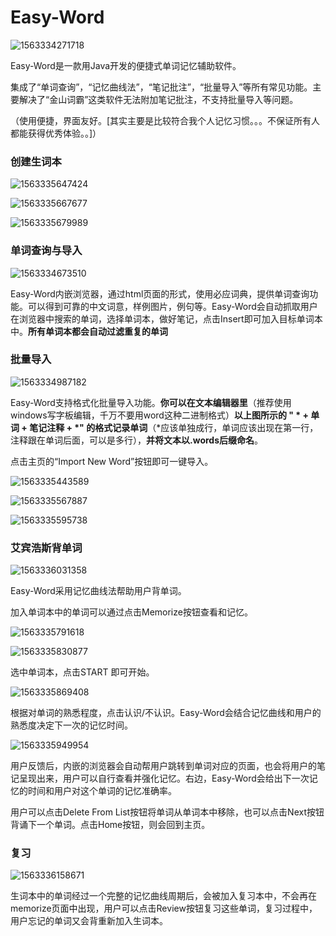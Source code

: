# Easy-Word
![1563334271718](https://raw.githubusercontent.com/Unispac/Easy-Word/master/img/0.png)

Easy-Word是一款用Java开发的便捷式单词记忆辅助软件。

集成了“单词查询”，“记忆曲线法”，“笔记批注”，“批量导入”等所有常见功能。主要解决了“金山词霸”这类软件无法附加笔记批注，不支持批量导入等问题。

（使用便捷，界面友好。[其实主要是比较符合我个人记忆习惯。。。不保证所有人都能获得优秀体验。。]）



### 创建生词本

![1563335647424](https://raw.githubusercontent.com/Unispac/Easy-Word/master/img/6.png)

![1563335667677](https://raw.githubusercontent.com/Unispac/Easy-Word/master/img/7.png)

![1563335679989](https://raw.githubusercontent.com/Unispac/Easy-Word/master/img/8.png)



### 单词查询与导入

![1563334673510](https://raw.githubusercontent.com/Unispac/Easy-Word/master/img/1.png)

Easy-Word内嵌浏览器，通过html页面的形式，使用必应词典，提供单词查询功能。可以得到可靠的中文词意，样例图片，例句等。Easy-Word会自动抓取用户在浏览器中搜索的单词，选择单词本，做好笔记，点击Insert即可加入目标单词本中。**所有单词本都会自动过滤重复的单词**



### 批量导入

![1563334987182](https://raw.githubusercontent.com/Unispac/Easy-Word/master/img/2.png)

Easy-Word支持格式化批量导入功能。**你可以在文本编辑器里**（推荐使用windows写字板编辑，千万不要用word这种二进制格式）**以上图所示的 " \* + 单词 + 笔记注释 + \*" 的格式记录单词**（\*应该单独成行，单词应该出现在第一行，注释跟在单词后面，可以是多行），**并将文本以.words后缀命名**。

点击主页的“Import New Word”按钮即可一键导入。

![1563335443589](https://raw.githubusercontent.com/Unispac/Easy-Word/master/img/3.png)

![1563335567887](https://raw.githubusercontent.com/Unispac/Easy-Word/master/img/4.png)

![1563335595738](https://raw.githubusercontent.com/Unispac/Easy-Word/master/img/5.png)



### 艾宾浩斯背单词

![1563336031358](https://raw.githubusercontent.com/Unispac/Easy-Word/master/img/14.png)

Easy-Word采用记忆曲线法帮助用户背单词。

加入单词本中的单词可以通过点击Memorize按钮查看和记忆。

![1563335791618](https://raw.githubusercontent.com/Unispac/Easy-Word/master/img/10.png)

![1563335830877](https://raw.githubusercontent.com/Unispac/Easy-Word/master/img/11.png)

选中单词本，点击START 即可开始。

![1563335869408](https://raw.githubusercontent.com/Unispac/Easy-Word/master/img/12.png)

根据对单词的熟悉程度，点击认识/不认识。Easy-Word会结合记忆曲线和用户的熟悉度决定下一次的记忆时间。

![1563335949954](https://raw.githubusercontent.com/Unispac/Easy-Word/master/img/13.png)

用户反馈后，内嵌的浏览器会自动帮用户跳转到单词对应的页面，也会将用户的笔记呈现出来，用户可以自行查看并强化记忆。右边，Easy-Word会给出下一次记忆的时间和用户对这个单词的记忆准确率。

用户可以点击Delete From List按钮将单词从单词本中移除，也可以点击Next按钮背诵下一个单词。点击Home按钮，则会回到主页。



### 复习

![1563336158671](https://raw.githubusercontent.com/Unispac/Easy-Word/master/img/15.png)

生词本中的单词经过一个完整的记忆曲线周期后，会被加入复习本中，不会再在memorize页面中出现，用户可以点击Review按钮复习这些单词，复习过程中，用户忘记的单词又会背重新加入生词本。